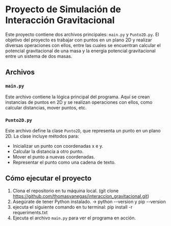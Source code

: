 # Proyecto de Simulación de Interacción Gravitacional

Este proyecto contiene dos archivos principales: `main.py` y `Punto2D.py`. El objetivo del proyecto es trabajar con puntos en un plano 2D y realizar diversas operaciones con ellos, entre las cuales se encuentran calcular el potencial gravitacional de una masa y 
la energia potencial gravitacional entre un sistema de dos masas.

## Archivos

### `main.py`
Este archivo contiene la lógica principal del programa. Aquí se crean instancias de puntos en 2D y se realizan operaciones con ellos, como calcular distancias, mover puntos, etc.

### `Punto2D.py`
Este archivo define la clase `Punto2D`, que representa un punto en un plano 2D. La clase incluye métodos para:
- Inicializar un punto con coordenadas x e y.
- Calcular la distancia a otro punto.
- Mover el punto a nuevas coordenadas.
- Representar el punto como una cadena de texto.

## Cómo ejecutar el proyecto

1. Clona el repositorio en tu máquina local. (git clone https://github.com/thomasvanegas/interaccion_gravitacional.git)
2. Asegúrate de tener Python instalado. -> python --version y pip --version
3. ejecuta el siguiente comando en tu terminal: pip install -r requeriments.txt
4. Ejecuta el archivo `main.py` para ver el programa en acción.
